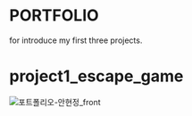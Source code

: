 # PORTFOLIO
for introduce my first three projects.

# project1_escape_game


![포트폴리오-안현정_front](https://github.com/cho1ok/PORTFOLIO/assets/117049958/296bac37-1d87-4aba-a141-e20d025f390d)
